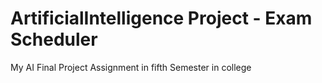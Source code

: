 # ArtificialIntelligence Project - Exam Scheduler
My AI Final Project Assignment in fifth Semester in college
